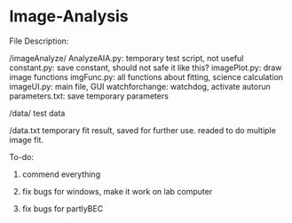 # Image-Analysis

File Description:

/imageAnalyze/
AnalyzeAIA.py: temporary test script, not useful
constant.py: save constant, should not safe it like this?
imagePlot.py: draw image functions
imgFunc.py: all functions about fitting, science calculation
imageUI.py: main file, GUI
watchforchange: watchdog, activate autorun
parameters.txt: save temporary parameters

/data/
test data

/data.txt
temporary fit result, saved for further use. readed to do multiple image fit.



To-do:

1. commend everything

2. fix bugs for windows, make it work on lab computer

3. fix bugs for partlyBEC



